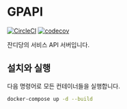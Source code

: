 # GPAPI

[![CircleCI](https://circleci.com/gh/grass-party/api.svg?style=svg)](https://circleci.com/gh/grass-party/api) [![codecov](https://codecov.io/gh/grass-party/api/branch/master/graph/badge.svg)](https://codecov.io/gh/grass-party/api)

잔디당의 서비스 API 서버입니다.

## 설치와 실행

다음 명령어로 모든 컨테이너들을 실행합니다.

```sh
docker-compose up -d --build
```
